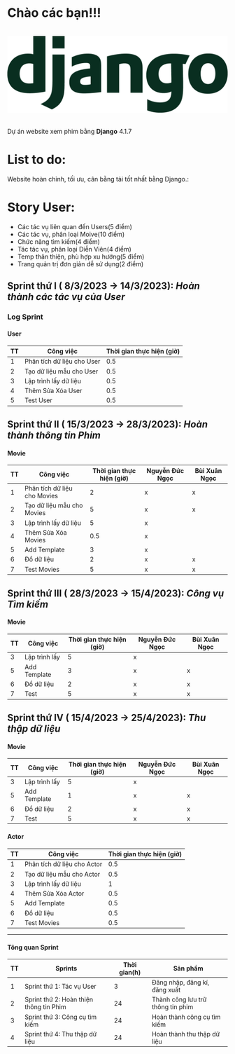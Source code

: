 # Chào các bạn!!!
<br/>
<div align="center">
<img src="https://github.com/nguyenducngoc/Phim/blob/main/flyers/django-logo-positive.png" alt="nguyenducngoc" />
</div>
<br/>

Dự án website xem phim bằng **Django** 4.1.7 

# List to do:
Website hoàn chỉnh, tối ưu, cân bằng tải tốt nhất bằng Django.:


# Story User:

+ Các tác vụ liên quan đến Users(5 điểm)
+ Các tác vụ, phân loại Moive(10 điểm)
+ Chức năng tìm kiếm(4 điểm)
+ Tác tác vụ, phân loại Diễn Viên(4 điểm)
+ Temp thân thiện, phù hợp xu hướng(5 điểm)
+ Trang quản trị đơn giản dễ sử dụng(2 điểm)



## Sprint thứ I ( 8/3/2023 -> 14/3/2023): *Hoàn thành các tác vụ của User*

### Log Sprint

#### User

| TT  | Công việc | Thời gian thực hiện (giờ) | 
| ------------- | ------------- | ------------- | 
| 1  | Phân tích dữ liệu cho User  | 0.5  | 1  | | x | 
| 2  | Tạo dữ liệu mẫu cho User  | 0.5  | 1  | x| x | 
| 3  | Lập trình lấy dữ liệu  | 0.5  | 1  | x| x | 
| 4  | Thêm Sửa Xóa User  | 0.5  | 1  |x |  | 
| 5  | Test User  | 0.5  | 1  | x| x | 

## Sprint thứ II ( 15/3/2023 -> 28/3/2023): *Hoàn thành thông tin Phim*
#### Movie

| TT  | Công việc | Thời gian thực hiện (giờ) |  Nguyễn Đức Ngọc | Bùi Xuân Ngọc | 
| ------------- | ------------- | ------------- | ------------- | ------------- | 
| 1  | Phân tích dữ liệu cho Movies  | 2  | x | x | 
| 2  | Tạo dữ liệu mẫu cho Movies  | 5  | x | x |
| 3  | Lập trình lấy dữ liệu  | 5 | x | |
| 4  | Thêm Sửa Xóa Movies  | 0.5  | x |  |
| 5  | Add Template  | 3  | x |  |
| 6  | Đổ dữ liệu  | 2  | x |x |
| 7  | Test Movies  | 5  | x | x |

 ## Sprint thứ III ( 28/3/2023 -> 15/4/2023): *Công vụ Tìm kiếm*
#### Movie

| TT  | Công việc | Thời gian thực hiện (giờ) |  Nguyễn Đức Ngọc | Bùi Xuân Ngọc | 
| ------------- | ------------- | ------------- | ------------- | ------------- | 
| 3  | Lập trình lấy   | 5 | x | |
| 5  | Add Template  | 3  | x |x|
| 6  | Đổ dữ liệu  | 2  | x |x |
| 7  | Test   | 5  | x | x |

 ## Sprint thứ IV ( 15/4/2023 -> 25/4/2023): *Thu thập dữ liệu*
#### Movie

| TT  | Công việc | Thời gian thực hiện (giờ) |  Nguyễn Đức Ngọc | Bùi Xuân Ngọc | 
| ------------- | ------------- | ------------- | ------------- | ------------- | 
| 3  | Lập trình lấy   | 5 | x | |
| 5  | Add Template  | 1  | x |x|
| 6  | Đổ dữ liệu  | 2  | x |x |
| 7  | Test   | 5  | x | x |


#### Actor
| TT  | Công việc | Thời gian thực hiện (giờ) | 
| ------------- | ------------- | ------------- | 
| 1  | Phân tích dữ liệu cho Actor  | 0.5  |
| 2  | Tạo dữ liệu mẫu cho Actor | 0.5  |
| 3  | Lập trình lấy dữ liệu  | 1 |
| 4  | Thêm Sửa Xóa Actor  | 0.5  |
| 5  | Add Template  | 0.5  |
| 6  | Đổ dữ liệu  | 0.5  |
| 7  | Test Movies  | 0.5  |


____




#### Tông quan Sprint 
| TT  | Sprints | Thời gian(h)  | Sản phẩm  | 
| ------------- | ------------- | ------------- | ------------- | 
| 1  | Sprint thứ 1: Tác vụ User  | 3  | Đăng nhập, đăng kí, đăng xuất  |
| 2  | Sprint thứ 2: Hoàn thiện thông tin Phim | 24  | Thành công lưu trữ thông tin phim |
| 3  | Sprint thứ 3: Công cụ tìm kiếm | 24  |Hoàn thành công cụ tìm kiếm |
| 4  | Sprint thứ 4: Thu thập dữ liệu | 24  |Hoàn thành thu thập dữ liệu |


              

              
              
              


